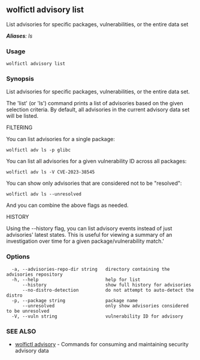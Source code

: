## wolfictl advisory list

List advisories for specific packages, vulnerabilities, or the entire data set

***Aliases**: ls*

### Usage

```
wolfictl advisory list
```

### Synopsis

List advisories for specific packages, vulnerabilities, or the entire data set.

The 'list' (or 'ls') command prints a list of advisories based on the given 
selection criteria. By default, all advisories in the current advisory data set 
will be listed.

FILTERING

You can list advisories for a single package:

	wolfictl adv ls -p glibc

You can list all advisories for a given vulnerability ID across all packages:

	wolfictl adv ls -V CVE-2023-38545

You can show only advisories that are considered not to be "resolved":

	wolfictl adv ls --unresolved

And you can combine the above flags as needed.

HISTORY

Using the --history flag, you can list advisory events instead of just 
advisories' latest states. This is useful for viewing a summary of an 
investigation over time for a given package/vulnerability match.'


### Options

```
  -a, --advisories-repo-dir string   directory containing the advisories repository
  -h, --help                         help for list
      --history                      show full history for advisories
      --no-distro-detection          do not attempt to auto-detect the distro
  -p, --package string               package name
      --unresolved                   only show advisories considered to be unresolved
  -V, --vuln string                  vulnerability ID for advisory
```

### SEE ALSO

* [wolfictl advisory](wolfictl_advisory.md)	 - Commands for consuming and maintaining security advisory data

